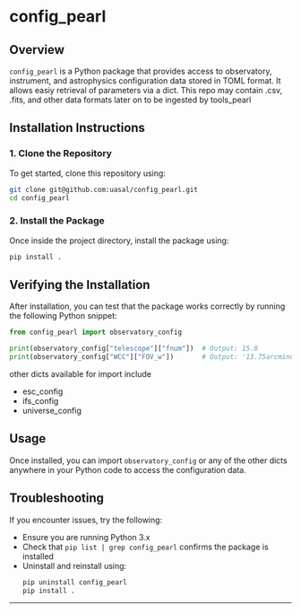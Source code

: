 # config_pearl

## Overview
`config_pearl` is a Python package that provides access to observatory, instrument, and astrophysics configuration data stored in TOML format. It allows easiy retrieval of parameters via a dict. This repo may contain .csv, .fits, and other data formats later on to be ingested by tools_pearl

## Installation Instructions

### **1. Clone the Repository**
To get started, clone this repository using:
```sh
git clone git@github.com:uasal/config_pearl.git
cd config_pearl
```

### **2. Install the Package**
Once inside the project directory, install the package using:
```sh
pip install .
```

## Verifying the Installation
After installation, you can test that the package works correctly by running the following Python snippet:

```python
from config_pearl import observatory_config

print(observatory_config["telescope"]["fnum"])  # Output: 15.0
print(observatory_config["WCC"]["FOV_w"])       # Output: '13.75arcminute'
```

other dicts available for import include
* esc_config
* ifs_config
* universe_config

## Usage
Once installed, you can import `observatory_config` or any of the other dicts anywhere in your Python code to access the configuration data.

## Troubleshooting
If you encounter issues, try the following:
- Ensure you are running Python 3.x
- Check that `pip list | grep config_pearl` confirms the package is installed
- Uninstall and reinstall using:
  ```sh
  pip uninstall config_pearl
  pip install .
  ```


---

 
